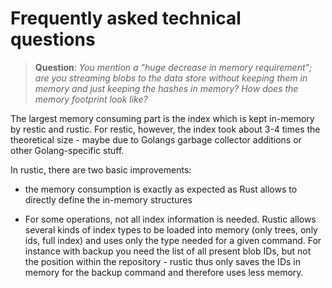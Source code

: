 # Frequently asked technical questions

> **Question**: *You mention a "huge decrease in memory requirement"; are you
> streaming blobs to the data store without keeping them in memory and just
> keeping the hashes in memory? How does the memory footprint look like?*

The largest memory consuming part is the index which is kept in-memory by restic
and rustic. For restic, however, the index took about 3-4 times the theoretical
size - maybe due to Golangs garbage collector additions or other Golang-specific
stuff.

In rustic, there are two basic improvements:

- the memory consumption is exactly as expected as Rust allows to directly
  define the in-memory structures

- For some operations, not all index information is needed. Rustic allows
  several kinds of index types to be loaded into memory (only trees, only ids,
  full index) and uses only the type needed for a given command. For instance
  with backup you need the list of all present blob IDs, but not the position
  within the repository - rustic thus only saves the IDs in memory for the
  backup command and therefore uses less memory.
